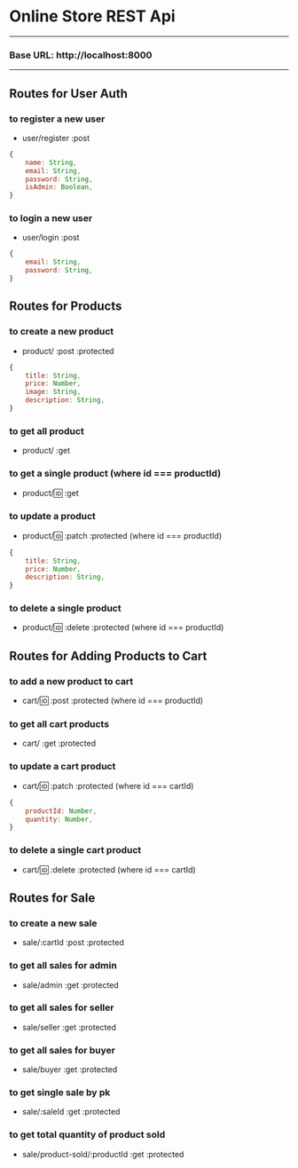 # Online Store REST Api

---

### Base URL: http://localhost:8000

---

## Routes for User Auth

### to register a new user

- user/register :post

```js
{
    name: String,
    email: String,
    password: String,
    isAdmin: Boolean,
}
```

### to login a new user

- user/login :post

```js
{
    email: String,
    password: String,
}
```

## Routes for Products

### to create a new product

- product/ :post :protected

```js
{
    title: String,
    price: Number,
    image: String,
    description: String,
}
```

### to get all product

- product/ :get

### to get a single product (where id === productId)

- product/:id: :get

### to update a product

- product/:id: :patch :protected (where id === productId)

```js
{
    title: String,
    price: Number,
    description: String,
}
```

### to delete a single product

- product/:id: :delete :protected (where id === productId)

## Routes for Adding Products to Cart

### to add a new product to cart

- cart/:id: :post :protected (where id === productId)

### to get all cart products

- cart/ :get :protected

### to update a cart product

- cart/:id: :patch :protected (where id === cartId)

```js
{
    productId: Number,
    quantity: Number,
}
```

### to delete a single cart product

- cart/:id: :delete :protected (where id === cartId)

## Routes for Sale

### to create a new sale

- sale/:cartId :post :protected

### to get all sales for admin

- sale/admin :get :protected

### to get all sales for seller

- sale/seller :get :protected

### to get all sales for buyer

- sale/buyer :get :protected

### to get single sale by pk

- sale/:saleId :get :protected

### to get total quantity of product sold

- sale/product-sold/:productId :get :protected
